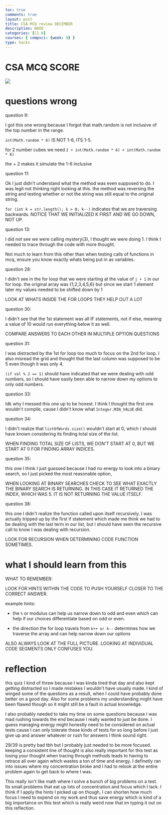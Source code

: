 ```yaml
---
toc: true
comments: true
layout: post
title: CSA MCQ review DECEMBER
description: NOOO
categories: [C1.0]
courses: { compsci: {week: 0} }
type: hacks
---
```


# CSA MCQ SCORE

![]({{site.baseurl}}/images/mcq3.png)

# questions wrong 


question 9: 

I got this one wrong because I forgot that math.random is not inclusive of the top number in the range. 

`int(Math.random * 6)` IS NOT 1-6, ITS 1-5.

for 2 number cubes we need `2 + int(Math.random * 6) + int(Math.random * 6)`

the + 2 makes it simulate the 1-6 inclusive

question 11:

Ok I just didn't understand what the method was even supposed to do. I was legit not thinking right looking at this. the method was reversing the string and testing whether or not the string was still equal to the original string.

`for (int k = str.length(); k > 0; k--)` indicates that we are traversing backwards. NOTICE THAT WE INITIALIZED K FIRST AND WE GO DOWN, NOT UP.

question 13:

I did not see we were calling mystery(3), I thought we were doing 1. I think I needed to trace through the code with more thought.

Not much to learn from this other than when testing calls of functions in mcq, ensure you know exactly whats being put in as variables.

question 28:

I didn't see in the for loop that we were starting at the value of `j + 1` in our for loop.
the original array was {1,2,3,4,5,6} but since we start 1 element later my values needed to be shifted down by 1

LOOK AT WHATS INSIDE THE FOR LOOPS THEY HELP OUT A LOT

question 30:

I didn't see that the 1st statement was all IF statements, not if else, meaning a value of 10 would run everything below it as well.

COMPARE ANSWERS TO EACH OTHER IN MULTIPLE OPTION QUESTIONS

question 31:

I was distracted by the 1st for loop too much to focus on the 2nd for loop. I also misread the grid and thought that the last column was supposed 
to be 5 even though it was only 4. 

`(if val % 2 == 1)` should have indicated that we were dealing with odd numbers, so I should have easily been able to narrow down my options 
to only odd numbers. 

question 33: 

Idk why I messed this one up to be honest. I think I thought the first one wouldn't compile, cause I didn't know what `Integer.MIN_VALUE` did.

question 34: 

I didn't realize that `listOfWords.size()` wouldn't start at 0, which I should have known considering its finding total size of the list. 

WHEN FINDING TOTAL SIZE OF LISTS, WE DON'T START AT 0, BUT WE START AT 0 FOR FINDING ARRAY INDICES.

question 35:

this one I think I just guessed because I had no energy to look into a binary search, so I just picked the most reasonable option,

WHEN LOOKING AT BINARY SEARCHES CHECK TO SEE WHAT EXACTLY THE BINARY SEARCH IS RETURNING. IN THIS CASE IT RETURNED THE INDEX, WHICH WAS 5. IT IS NOT 
RETURNING THE VALUE ITSELF.

question 38:

this one I didn't realize the function called upon itself recursively. I was actually tripped up by the first if statement which made me think we had to 
be dealing with the last term in our list, but I should have seen the recursive call to know I was dealing with recursion.

LOOK FOR RECURSION WHEN DETERMINING CODE FUNCTION SOMETIMES.

# what I should learn from this

WHAT TO REMEMBER:

LOOK FOR HINTS WITHIN THE CODE TO PUSH YOURSELF CLOSER TO THE CORRECT ANSWER.

example hints: 

- the `%` or modulus can help us narrow down to odd and even which can help if our choices differentiate based on odd or even.

- the direction the for loop travels from `k++ or k--` determines how we traverse the array and can help narrow down our options

ALSO ALWAYS LOOK AT THE FULL PICTURE. LOOKING AT INDIVIDUAL CODE SEGMENTS ONLY CONFUSES YOU.


# reflection

this quiz I kind of threw because I was kinda tired that day and also kept getting distracted so I made mistakes I wouldn't have usually made. 
I kind of winged some of the questions as a result, when I could have probably done better on a good day. Also for some problems my understanding might
have been flawed though so it might still be a fault in actual knowledge.

I also probably needed to take my time on some questions because I was mad rushing towards the end because I really wanted to just be done. I guess managing energy might honestly need to be considered on actual tests cause I can only tolerate these kinds of tests for so long before I just give up and answer whatever or rush for answers I think sound right.

29/39 is pretty bad tbh but I probably just needed to be more focused.
keeping a consistent line of thought is also really important for this test as losing your thought when tracing through methods leads to having to retrace all over again which wastes a ton of time and energy. I definetly ran into issues where my concentration broke and I had to relook at the entire problem again to get back to where I was.

This really isn't like math where I solve a bunch of big problems on a test. Its small problems that eat up lots of concentration and focus which I lack. I think if I apply the hints I picked up on though, I can shorten how much focus I need to expend on my work and thus save energy which is kind of a big importance on this test which is really weird now that im typing it out on this reflection.


